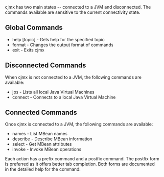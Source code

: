
cjmx has two main states -- connected to a JVM and disconnected.  The commands available are sensitive to the current connectivity state.

## Global Commands

 - help [topic] - Gets help for the specified topic
 - format - Changes the output format of commands
 - exit - Exits cjmx

## Disconnected Commands

When cjmx is not connected to a JVM, the following commands are available:

 - jps - Lists all local Java Virtual Machines
 - connect - Connects to a local Java Virtual Machine

## Connected Commands

Once cjmx is connected to a JVM, the following commands are available:

 - names - List MBean names
 - describe - Describe MBean information
 - select - Get MBean attributes
 - invoke - Invoke MBean operations

Each action has a prefix command and a postfix command.  The postfix form is preferred as it offers better tab completion.  Both forms are documented in the detailed help for the command.

